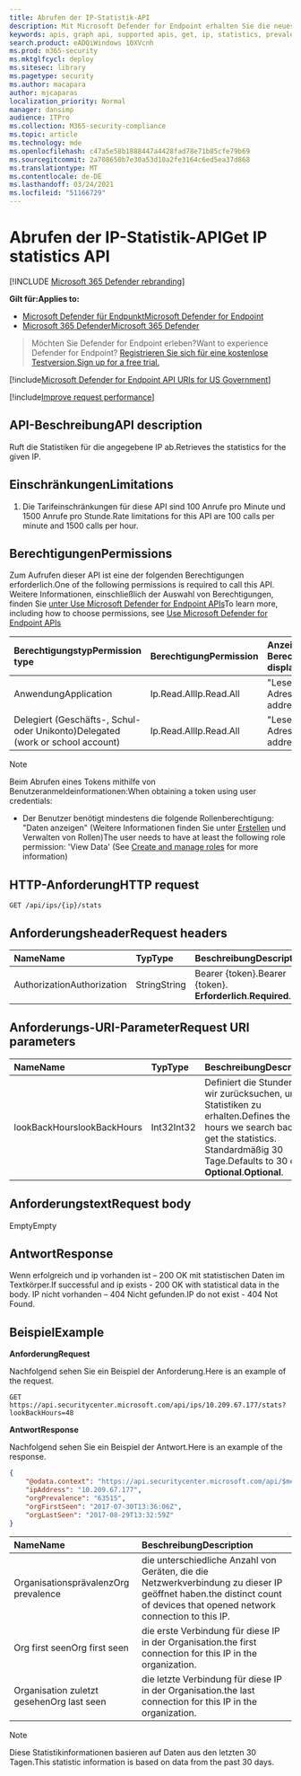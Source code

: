 ```yaml
---
title: Abrufen der IP-Statistik-API
description: Mit Microsoft Defender for Endpoint erhalten Sie die neuesten Statistiken für Ihre IP.
keywords: apis, graph api, supported apis, get, ip, statistics, prevalence
search.product: eADQiWindows 10XVcnh
ms.prod: m365-security
ms.mktglfcycl: deploy
ms.sitesec: library
ms.pagetype: security
ms.author: macapara
author: mjcaparas
localization_priority: Normal
manager: dansimp
audience: ITPro
ms.collection: M365-security-compliance
ms.topic: article
ms.technology: mde
ms.openlocfilehash: c47a5e58b1888447a4428fad78e71b85cfe79b69
ms.sourcegitcommit: 2a708650b7e30a53d10a2fe3164c6ed5ea37d868
ms.translationtype: MT
ms.contentlocale: de-DE
ms.lasthandoff: 03/24/2021
ms.locfileid: "51166729"
---
```

# <a name="get-ip-statistics-api"></a><span data-ttu-id="dda84-104">Abrufen der IP-Statistik-API</span><span class="sxs-lookup"><span data-stu-id="dda84-104">Get IP statistics API</span></span>

[!INCLUDE [Microsoft 365 Defender rebranding](../../includes/microsoft-defender.md)]

<span data-ttu-id="dda84-105">**Gilt für:**</span><span class="sxs-lookup"><span data-stu-id="dda84-105">**Applies to:**</span></span>
- [<span data-ttu-id="dda84-106">Microsoft Defender für Endpunkt</span><span class="sxs-lookup"><span data-stu-id="dda84-106">Microsoft Defender for Endpoint</span></span>](https://go.microsoft.com/fwlink/p/?linkid=2154037)
- [<span data-ttu-id="dda84-107">Microsoft 365 Defender</span><span class="sxs-lookup"><span data-stu-id="dda84-107">Microsoft 365 Defender</span></span>](https://go.microsoft.com/fwlink/?linkid=2118804)

> <span data-ttu-id="dda84-108">Möchten Sie Defender for Endpoint erleben?</span><span class="sxs-lookup"><span data-stu-id="dda84-108">Want to experience Defender for Endpoint?</span></span> [<span data-ttu-id="dda84-109">Registrieren Sie sich für eine kostenlose Testversion.</span><span class="sxs-lookup"><span data-stu-id="dda84-109">Sign up for a free trial.</span></span>](https://www.microsoft.com/microsoft-365/windows/microsoft-defender-atp?ocid=docs-wdatp-exposedapis-abovefoldlink) 

[!include[Microsoft Defender for Endpoint API URIs for US Government](../../includes/microsoft-defender-api-usgov.md)]

[!include[Improve request performance](../../includes/improve-request-performance.md)]

## <a name="api-description"></a><span data-ttu-id="dda84-110">API-Beschreibung</span><span class="sxs-lookup"><span data-stu-id="dda84-110">API description</span></span>
<span data-ttu-id="dda84-111">Ruft die Statistiken für die angegebene IP ab.</span><span class="sxs-lookup"><span data-stu-id="dda84-111">Retrieves the statistics for the given IP.</span></span>

## <a name="limitations"></a><span data-ttu-id="dda84-112">Einschränkungen</span><span class="sxs-lookup"><span data-stu-id="dda84-112">Limitations</span></span>
1. <span data-ttu-id="dda84-113">Die Tarifeinschränkungen für diese API sind 100 Anrufe pro Minute und 1500 Anrufe pro Stunde.</span><span class="sxs-lookup"><span data-stu-id="dda84-113">Rate limitations for this API are 100 calls per minute and 1500 calls per hour.</span></span>

## <a name="permissions"></a><span data-ttu-id="dda84-114">Berechtigungen</span><span class="sxs-lookup"><span data-stu-id="dda84-114">Permissions</span></span>
<span data-ttu-id="dda84-115">Zum Aufrufen dieser API ist eine der folgenden Berechtigungen erforderlich.</span><span class="sxs-lookup"><span data-stu-id="dda84-115">One of the following permissions is required to call this API.</span></span> <span data-ttu-id="dda84-116">Weitere Informationen, einschließlich der Auswahl von Berechtigungen, finden Sie [unter Use Microsoft Defender for Endpoint APIs](apis-intro.md)</span><span class="sxs-lookup"><span data-stu-id="dda84-116">To learn more, including how to choose permissions, see [Use Microsoft Defender for Endpoint APIs](apis-intro.md)</span></span>

<span data-ttu-id="dda84-117">Berechtigungstyp</span><span class="sxs-lookup"><span data-stu-id="dda84-117">Permission type</span></span> |   <span data-ttu-id="dda84-118">Berechtigung</span><span class="sxs-lookup"><span data-stu-id="dda84-118">Permission</span></span>  |   <span data-ttu-id="dda84-119">Anzeigename der Berechtigung</span><span class="sxs-lookup"><span data-stu-id="dda84-119">Permission display name</span></span>
:---|:---|:---
<span data-ttu-id="dda84-120">Anwendung</span><span class="sxs-lookup"><span data-stu-id="dda84-120">Application</span></span> |   <span data-ttu-id="dda84-121">Ip.Read.All</span><span class="sxs-lookup"><span data-stu-id="dda84-121">Ip.Read.All</span></span> |   <span data-ttu-id="dda84-122">"Lesen von IP-Adressprofilen"</span><span class="sxs-lookup"><span data-stu-id="dda84-122">'Read IP address profiles'</span></span>
<span data-ttu-id="dda84-123">Delegiert (Geschäfts-, Schul- oder Unikonto)</span><span class="sxs-lookup"><span data-stu-id="dda84-123">Delegated (work or school account)</span></span> | <span data-ttu-id="dda84-124">Ip.Read.All</span><span class="sxs-lookup"><span data-stu-id="dda84-124">Ip.Read.All</span></span> |  <span data-ttu-id="dda84-125">"Lesen von IP-Adressprofilen"</span><span class="sxs-lookup"><span data-stu-id="dda84-125">'Read IP address profiles'</span></span>

>[!NOTE]
> <span data-ttu-id="dda84-126">Beim Abrufen eines Tokens mithilfe von Benutzeranmeldeinformationen:</span><span class="sxs-lookup"><span data-stu-id="dda84-126">When obtaining a token using user credentials:</span></span>
>- <span data-ttu-id="dda84-127">Der Benutzer benötigt mindestens die folgende Rollenberechtigung: "Daten anzeigen" (Weitere Informationen finden Sie unter [Erstellen](user-roles.md) und Verwalten von Rollen)</span><span class="sxs-lookup"><span data-stu-id="dda84-127">The user needs to have at least the following role permission: 'View Data' (See [Create and manage roles](user-roles.md) for more information)</span></span>

## <a name="http-request"></a><span data-ttu-id="dda84-128">HTTP-Anforderung</span><span class="sxs-lookup"><span data-stu-id="dda84-128">HTTP request</span></span>

```http
GET /api/ips/{ip}/stats
```

## <a name="request-headers"></a><span data-ttu-id="dda84-129">Anforderungsheader</span><span class="sxs-lookup"><span data-stu-id="dda84-129">Request headers</span></span>

<span data-ttu-id="dda84-130">Name</span><span class="sxs-lookup"><span data-stu-id="dda84-130">Name</span></span> | <span data-ttu-id="dda84-131">Typ</span><span class="sxs-lookup"><span data-stu-id="dda84-131">Type</span></span> | <span data-ttu-id="dda84-132">Beschreibung</span><span class="sxs-lookup"><span data-stu-id="dda84-132">Description</span></span>
:---|:---|:---
<span data-ttu-id="dda84-133">Authorization</span><span class="sxs-lookup"><span data-stu-id="dda84-133">Authorization</span></span> | <span data-ttu-id="dda84-134">String</span><span class="sxs-lookup"><span data-stu-id="dda84-134">String</span></span> | <span data-ttu-id="dda84-135">Bearer {token}.</span><span class="sxs-lookup"><span data-stu-id="dda84-135">Bearer {token}.</span></span> <span data-ttu-id="dda84-136">**Erforderlich**.</span><span class="sxs-lookup"><span data-stu-id="dda84-136">**Required**.</span></span>

## <a name="request-uri-parameters"></a><span data-ttu-id="dda84-137">Anforderungs-URI-Parameter</span><span class="sxs-lookup"><span data-stu-id="dda84-137">Request URI parameters</span></span>

<span data-ttu-id="dda84-138">Name</span><span class="sxs-lookup"><span data-stu-id="dda84-138">Name</span></span> | <span data-ttu-id="dda84-139">Typ</span><span class="sxs-lookup"><span data-stu-id="dda84-139">Type</span></span> | <span data-ttu-id="dda84-140">Beschreibung</span><span class="sxs-lookup"><span data-stu-id="dda84-140">Description</span></span>
:---|:---|:---
<span data-ttu-id="dda84-141">lookBackHours</span><span class="sxs-lookup"><span data-stu-id="dda84-141">lookBackHours</span></span> | <span data-ttu-id="dda84-142">Int32</span><span class="sxs-lookup"><span data-stu-id="dda84-142">Int32</span></span> | <span data-ttu-id="dda84-143">Definiert die Stunden, die wir zurücksuchen, um die Statistiken zu erhalten.</span><span class="sxs-lookup"><span data-stu-id="dda84-143">Defines the hours we search back to get the statistics.</span></span> <span data-ttu-id="dda84-144">Standardmäßig 30 Tage.</span><span class="sxs-lookup"><span data-stu-id="dda84-144">Defaults to 30 days.</span></span> <span data-ttu-id="dda84-145">**Optional**.</span><span class="sxs-lookup"><span data-stu-id="dda84-145">**Optional**.</span></span>

## <a name="request-body"></a><span data-ttu-id="dda84-146">Anforderungstext</span><span class="sxs-lookup"><span data-stu-id="dda84-146">Request body</span></span>
<span data-ttu-id="dda84-147">Empty</span><span class="sxs-lookup"><span data-stu-id="dda84-147">Empty</span></span>

## <a name="response"></a><span data-ttu-id="dda84-148">Antwort</span><span class="sxs-lookup"><span data-stu-id="dda84-148">Response</span></span>
<span data-ttu-id="dda84-149">Wenn erfolgreich und ip vorhanden ist – 200 OK mit statistischen Daten im Textkörper.</span><span class="sxs-lookup"><span data-stu-id="dda84-149">If successful and ip exists - 200 OK with statistical data in the body.</span></span> <span data-ttu-id="dda84-150">IP nicht vorhanden – 404 Nicht gefunden.</span><span class="sxs-lookup"><span data-stu-id="dda84-150">IP do not exist - 404 Not Found.</span></span>


## <a name="example"></a><span data-ttu-id="dda84-151">Beispiel</span><span class="sxs-lookup"><span data-stu-id="dda84-151">Example</span></span>

<span data-ttu-id="dda84-152">**Anforderung**</span><span class="sxs-lookup"><span data-stu-id="dda84-152">**Request**</span></span>

<span data-ttu-id="dda84-153">Nachfolgend sehen Sie ein Beispiel der Anforderung.</span><span class="sxs-lookup"><span data-stu-id="dda84-153">Here is an example of the request.</span></span>

```http
GET https://api.securitycenter.microsoft.com/api/ips/10.209.67.177/stats?lookBackHours=48
```

<span data-ttu-id="dda84-154">**Antwort**</span><span class="sxs-lookup"><span data-stu-id="dda84-154">**Response**</span></span>

<span data-ttu-id="dda84-155">Nachfolgend sehen Sie ein Beispiel der Antwort.</span><span class="sxs-lookup"><span data-stu-id="dda84-155">Here is an example of the response.</span></span>


```json
{
    "@odata.context": "https://api.securitycenter.microsoft.com/api/$metadata#microsoft.windowsDefenderATP.api.InOrgIPStats",
    "ipAddress": "10.209.67.177",
    "orgPrevalence": "63515",
    "orgFirstSeen": "2017-07-30T13:36:06Z",
    "orgLastSeen": "2017-08-29T13:32:59Z"
}
```


| <span data-ttu-id="dda84-156">Name</span><span class="sxs-lookup"><span data-stu-id="dda84-156">Name</span></span> | <span data-ttu-id="dda84-157">Beschreibung</span><span class="sxs-lookup"><span data-stu-id="dda84-157">Description</span></span> |
| :--- | :---------- |
| <span data-ttu-id="dda84-158">Organisationsprävalenz</span><span class="sxs-lookup"><span data-stu-id="dda84-158">Org prevalence</span></span> | <span data-ttu-id="dda84-159">die unterschiedliche Anzahl von Geräten, die die Netzwerkverbindung zu dieser IP geöffnet haben.</span><span class="sxs-lookup"><span data-stu-id="dda84-159">the distinct count of devices that opened network connection to this IP.</span></span> |
| <span data-ttu-id="dda84-160">Org first seen</span><span class="sxs-lookup"><span data-stu-id="dda84-160">Org first seen</span></span> | <span data-ttu-id="dda84-161">die erste Verbindung für diese IP in der Organisation.</span><span class="sxs-lookup"><span data-stu-id="dda84-161">the first connection for this IP in the organization.</span></span> |
| <span data-ttu-id="dda84-162">Organisation zuletzt gesehen</span><span class="sxs-lookup"><span data-stu-id="dda84-162">Org last seen</span></span>  | <span data-ttu-id="dda84-163">die letzte Verbindung für diese IP in der Organisation.</span><span class="sxs-lookup"><span data-stu-id="dda84-163">the last connection for this IP in the organization.</span></span> |

> [!NOTE]
> <span data-ttu-id="dda84-164">Diese Statistikinformationen basieren auf Daten aus den letzten 30 Tagen.</span><span class="sxs-lookup"><span data-stu-id="dda84-164">This statistic information is based on data from the past 30 days.</span></span> 
